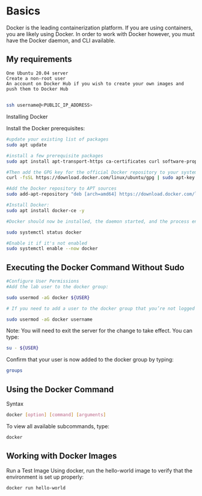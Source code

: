 # Basics 
Docker is the leading containerization platform. If you are using containers, you are likely using Docker. In order to work with Docker however, you must have the Docker daemon, and CLI available.

## My requirements
```
One Ubuntu 20.04 server 
Create a non-root user
An account on Docker Hub if you wish to create your own images and push them to Docker Hub
```

##
```sh
ssh username@<PUBLIC_IP_ADDRESS>
```

Installing Docker

Install the Docker prerequisites:
```sh
#update your existing list of packages
sudo apt update

#install a few prerequisite packages
sudo apt install apt-transport-https ca-certificates curl software-properties-common

#Then add the GPG key for the official Docker repository to your system
curl -fsSL https://download.docker.com/linux/ubuntu/gpg | sudo apt-key add -

#Add the Docker repository to APT sources
sudo add-apt-repository "deb [arch=amd64] https://download.docker.com/linux/ubuntu focal stable"
```

```sh
#Install Docker:
sudo apt install docker-ce -y

#Docker should now be installed, the daemon started, and the process enabled to start on boot. Check that it’s running:

sudo systemctl status docker

#Enable it if it's not enabled
sudo systemctl enable --now docker
```

## Executing the Docker Command Without Sudo

```sh
#Configure User Permissions
#Add the lab user to the docker group:

sudo usermod -aG docker ${USER}

# If you need to add a user to the docker group that you’re not logged in as, declare that username explicitly using:

sudo usermod -aG docker username
```

Note: You will need to exit the server for the change to take effect.
You can type:
```sh
su - ${USER}
```

Confirm that your user is now added to the docker group by typing:

```sh
groups
```

## Using the Docker Command

Syntax
```sh
docker [option] [command] [arguments]
```

To view all available subcommands, type:

```sh
docker
```

## Working with Docker Images

Run a Test Image
Using docker, run the hello-world image to verify that the environment is set up properly:

```sh
docker run hello-world
```
